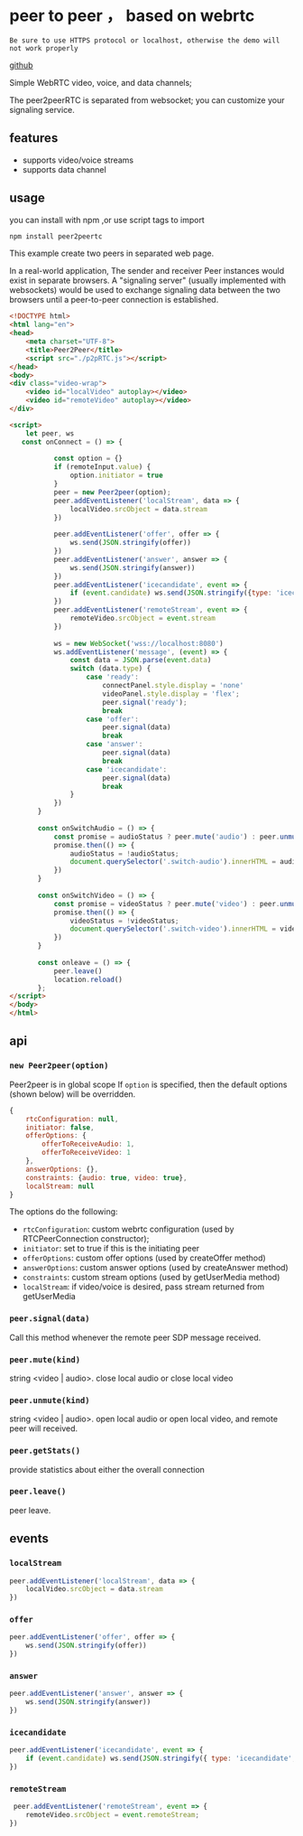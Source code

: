 # peer to peer ， based on webrtc
`Be sure to use HTTPS protocol or localhost, otherwise the demo will not work properly`

[github](https://github.com/shengunbaba/peer2peerRTC)

Simple WebRTC video, voice, and data channels;

The peer2peerRTC is separated from websocket; you can customize your signaling service.

## features
- supports video/voice streams
- supports data channel

## usage
you can install with npm ,or use script tags to import
```jsx 
npm install peer2peertc
```

This example create two peers in separated web page.  

In a real-world application,  The sender and receiver Peer instances would exist in separate browsers. 
A "signaling server" (usually implemented with websockets) would be used to exchange signaling data between the two browsers until a peer-to-peer connection is established.


```html
<!DOCTYPE html>
<html lang="en">
<head>
    <meta charset="UTF-8">
    <title>Peer2Peer</title>
    <script src="./p2pRTC.js"></script>
</head>
<body>
<div class="video-wrap">
    <video id="localVideo" autoplay></video>
    <video id="remoteVideo" autoplay></video>
</div>

<script>
    let peer, ws
   const onConnect = () => {
   
           const option = {}
           if (remoteInput.value) {
               option.initiator = true
           }
           peer = new Peer2peer(option);
           peer.addEventListener('localStream', data => {
               localVideo.srcObject = data.stream
           })
   
           peer.addEventListener('offer', offer => {
               ws.send(JSON.stringify(offer))
           })
           peer.addEventListener('answer', answer => {
               ws.send(JSON.stringify(answer))
           })
           peer.addEventListener('icecandidate', event => {
               if (event.candidate) ws.send(JSON.stringify({type: 'icecandidate', candidate: event.candidate}))
           })
           peer.addEventListener('remoteStream', event => {
               remoteVideo.srcObject = event.stream
           })
   
           ws = new WebSocket('wss://localhost:8080')
           ws.addEventListener('message', (event) => {
               const data = JSON.parse(event.data)
               switch (data.type) {
                   case 'ready':
                       connectPanel.style.display = 'none'
                       videoPanel.style.display = 'flex';
                       peer.signal('ready');
                       break
                   case 'offer':
                       peer.signal(data)
                       break
                   case 'answer':
                       peer.signal(data)
                       break
                   case 'icecandidate':
                       peer.signal(data)
                       break
               }
           })
       }
   
       const onSwitchAudio = () => {
           const promise = audioStatus ? peer.mute('audio') : peer.unmute('audio');
           promise.then(() => {
               audioStatus = !audioStatus;
               document.querySelector('.switch-audio').innerHTML = audioStatus ? 'close audio' : 'open audio'
           })
       }
   
       const onSwitchVideo = () => {
           const promise = videoStatus ? peer.mute('video') : peer.unmute('video');
           promise.then(() => {
               videoStatus = !videoStatus;
               document.querySelector('.switch-video').innerHTML = videoStatus ? 'close video' : 'open video'
           })
       }
   
       const onleave = () => {
           peer.leave()
           location.reload()
       };
</script>
</body>
</html>

```   


## api

### `new Peer2peer(option)`
Peer2peer is in global scope
If `option` is specified, then the default options (shown below) will be overridden.
```jsx
{
    rtcConfiguration: null,
    initiator: false,
    offerOptions: {
        offerToReceiveAudio: 1,
        offerToReceiveVideo: 1
    },
    answerOptions: {},
    constraints: {audio: true, video: true},
    localStream: null
}
```
The options do the following:

- `rtcConfiguration`: custom webrtc configuration (used by RTCPeerConnection constructor);
- `initiator`: set to true if this is the initiating peer
- `offerOptions`: custom offer options (used by createOffer method)
- `answerOptions`: custom answer options (used by createAnswer method)
- `constraints`: custom stream options (used by getUserMedia method)
- `localStream`: if video/voice is desired, pass stream returned from getUserMedia

### `peer.signal(data)`
Call this method whenever the remote peer SDP message received.

### `peer.mute(kind)`
string <video | audio>.  close local audio or close local video

### `peer.unmute(kind)`
string <video | audio>.  open local audio or open local video, and remote peer will received.

### `peer.getStats()`
provide statistics about either the overall connection 

### `peer.leave()`
peer leave.

## events

### `localStream`
```js
peer.addEventListener('localStream', data => {
    localVideo.srcObject = data.stream
})
```

### `offer`
```js
peer.addEventListener('offer', offer => {
    ws.send(JSON.stringify(offer))
})
```
  
### `answer`
```js
peer.addEventListener('answer', answer => {
    ws.send(JSON.stringify(answer))
})
```

### `icecandidate`
```js
peer.addEventListener('icecandidate', event => {
    if (event.candidate) ws.send(JSON.stringify({ type: 'icecandidate', candidate: event.candidate }))
})
```

### `remoteStream`
```js
 peer.addEventListener('remoteStream', event => {
    remoteVideo.srcObject = event.remoteStream;
})
```



